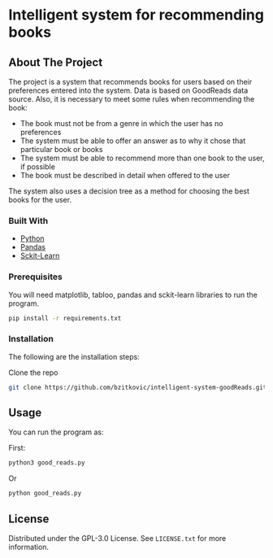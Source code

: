 # Intelligent system for recommending books

## About The Project
The project is a system that recommends books for users based on their preferences entered into the system. Data is based on GoodReads data source. Also, it is necessary to meet some rules when recommending the book:
* The book must not be from a genre in which the user has no preferences
* The system must be able to offer an answer as to why it chose that particular book or books
* The system must be able to recommend more than one book to the user, if possible
* The book must be described in detail when offered to the user

The system also uses a decision tree as a method for choosing the best books for the user.

### Built With
* [Python](https://www.python.org/)
* [Pandas](https://pandas.pydata.org/)
* [Sckit-Learn](https://scikit-learn.org/)

### Prerequisites

You will need matplotlib, tabloo, pandas and sckit-learn libraries to run the program.
  ```sh
  pip install -r requirements.txt
  ```
  
### Installation

The following are the installation steps:

Clone the repo
   ```sh
   git clone https://github.com/bzitkovic/intelligent-system-goodReads.git
   ```
## Usage
You can run the program as:

First:
   ```sh
   python3 good_reads.py
   ```
   Or
   ```sh
   python good_reads.py
   ```
   
## License

Distributed under the GPL-3.0 License. See `LICENSE.txt` for more information.
